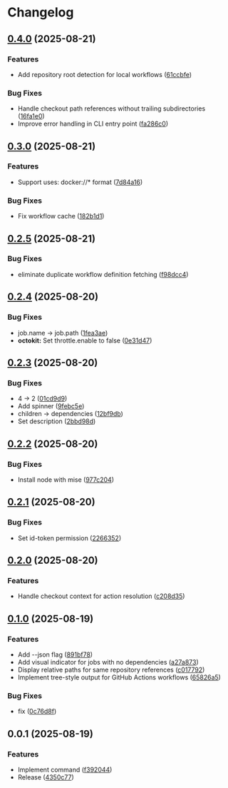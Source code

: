 # Changelog

## [0.4.0](https://github.com/koki-develop/ghatree/compare/v0.3.0...v0.4.0) (2025-08-21)


### Features

* Add repository root detection for local workflows ([61ccbfe](https://github.com/koki-develop/ghatree/commit/61ccbfedeea7c82adbb3272e633dd33081914af2))


### Bug Fixes

* Handle checkout path references without trailing subdirectories ([16fa1e0](https://github.com/koki-develop/ghatree/commit/16fa1e01d04d12f137491a8031d38dace53483a6))
* Improve error handling in CLI entry point ([fa286c0](https://github.com/koki-develop/ghatree/commit/fa286c05a55f03352ee3af8aa4de367693d7ee9b))

## [0.3.0](https://github.com/koki-develop/ghatree/compare/v0.2.5...v0.3.0) (2025-08-21)


### Features

* Support uses: docker://* format ([7d84a16](https://github.com/koki-develop/ghatree/commit/7d84a162f9fbf40d63d14b079fec87dbeb769c84))


### Bug Fixes

* Fix workflow cache ([182b1d1](https://github.com/koki-develop/ghatree/commit/182b1d1aefe8646fdb1b1fe7e3f6b2a87aca8e2c))

## [0.2.5](https://github.com/koki-develop/ghatree/compare/v0.2.4...v0.2.5) (2025-08-21)


### Bug Fixes

* eliminate duplicate workflow definition fetching ([f98dcc4](https://github.com/koki-develop/ghatree/commit/f98dcc49c46e79f8d7b6f684c5715f301ea3122a))

## [0.2.4](https://github.com/koki-develop/ghatree/compare/v0.2.3...v0.2.4) (2025-08-20)


### Bug Fixes

* job.name -&gt; job.path ([1fea3ae](https://github.com/koki-develop/ghatree/commit/1fea3aedcbb48e54d8fe4e73fe7f94f9dde6db74))
* **octokit:** Set throttle.enable to false ([0e31d47](https://github.com/koki-develop/ghatree/commit/0e31d47377995258f05ad5f039258b52cbc17d00))

## [0.2.3](https://github.com/koki-develop/ghatree/compare/v0.2.2...v0.2.3) (2025-08-20)


### Bug Fixes

* 4 -&gt; 2 ([01cd9d9](https://github.com/koki-develop/ghatree/commit/01cd9d91084125fe6845ffc45d539eb48b63c4b5))
* Add spinner ([9febc5e](https://github.com/koki-develop/ghatree/commit/9febc5e8a21e62ef098d81b320027a946ed79dd6))
* children -&gt; dependencies ([12bf9db](https://github.com/koki-develop/ghatree/commit/12bf9db5f10bc58c73b16316d08c932f015ffdec))
* Set description ([2bbd98d](https://github.com/koki-develop/ghatree/commit/2bbd98dbb6323f15cf6e313e77d3066979a31c92))

## [0.2.2](https://github.com/koki-develop/ghatree/compare/v0.2.1...v0.2.2) (2025-08-20)


### Bug Fixes

* Install node with mise ([977c204](https://github.com/koki-develop/ghatree/commit/977c20419814421778b3e397a0bebd388894c026))

## [0.2.1](https://github.com/koki-develop/ghatree/compare/v0.2.0...v0.2.1) (2025-08-20)


### Bug Fixes

* Set id-token permission ([2266352](https://github.com/koki-develop/ghatree/commit/22663527e488a2f760ace053fb212f7b9fc4f570))

## [0.2.0](https://github.com/koki-develop/ghatree/compare/v0.1.0...v0.2.0) (2025-08-20)


### Features

* Handle checkout context for action resolution ([c208d35](https://github.com/koki-develop/ghatree/commit/c208d35ddfd55856205d474910a2aaa3762dfb2c))

## [0.1.0](https://github.com/koki-develop/ghatree/compare/v0.0.1...v0.1.0) (2025-08-19)


### Features

* Add --json flag ([891bf78](https://github.com/koki-develop/ghatree/commit/891bf7883424ddb7e19b628c7c5e6d45d68cc36d))
* Add visual indicator for jobs with no dependencies ([a27a873](https://github.com/koki-develop/ghatree/commit/a27a873b7eebca037bd6ca22cdc5c6feb99c9b27))
* Display relative paths for same repository references ([c017792](https://github.com/koki-develop/ghatree/commit/c017792ba2c104a792cba4d126eb13d34e25e641))
* Implement tree-style output for GitHub Actions workflows ([65826a5](https://github.com/koki-develop/ghatree/commit/65826a50ded53ecb8cd048c8934f12561018e6a3))


### Bug Fixes

* fix ([0c76d8f](https://github.com/koki-develop/ghatree/commit/0c76d8f2db617d7ce502954544a3d4ccab518167))

## 0.0.1 (2025-08-19)


### Features

* Implement command ([f392044](https://github.com/koki-develop/ghatree/commit/f392044e102a772b3d8c8f9dcfbe37c8d0fcd44d))
* Release ([4350c77](https://github.com/koki-develop/ghatree/commit/4350c77ddbcbaa7e75308d5ee5b9adf955da49b5))
